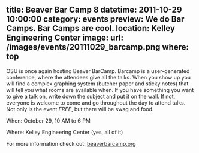 title: Beaver Bar Camp 8
datetime: 2011-10-29 10:00:00
category: events
preview: We do Bar Camps. Bar Camps are cool.
location: Kelley Engineering Center
image:
    url: /images/events/20111029_barcamp.png
    where: top
---
OSU is once again hosting Beaver BarCamp. Barcamp is a user-generated
conference, where the attendees give all the talks. When you show up you will
find a complex graphing system (butcher paper and sticky notes) that will tell
you what rooms are available when. If you have something you want to give a
talk on, write down the subject and put it on the wall. If not, everyone is
welcome to come and go throughout the day to attend talks. Not only is the
event *FREE*, but there will be swag and food.

When: October 29, 10 AM to 6 PM

Where: Kelley Engineering Center (yes, all of it)

For more information check out: [beaverbarcamp.org](http://beaverbarcamp.org)
